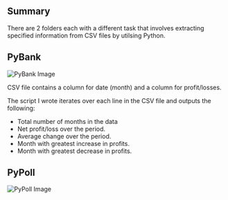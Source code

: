 ## Summary
There are 2 folders each with a different task that involves extracting specified information from CSV files by utilsing Python.

## PyBank
![PyBank Image](https://s17026.pcdn.co/wp-content/uploads/sites/9/2018/08/Business-bank-account-e1534519443766.jpeg)

CSV file contains a column for date (month) and a column for profit/losses.

The script I wrote iterates over each line in the CSV file and outputs the following:
* Total number of months in the data
* Net profit/loss over the period.
* Average change over the period.
* Month with greatest increase in profits.
* Month with greatest decrease in profits.






## PyPoll
![PyPoll Image](https://images-na.ssl-images-amazon.com/images/I/51cOM2ZPaoL.png)


